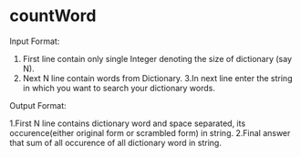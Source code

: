 # countWord

Input Format:

  
 1.  First line contain only single Integer denoting the size of dictionary (say N).
 2. Next N line contain words from Dictionary.
3.In next line enter the string in which you want to search your dictionary words.


Output Format:

1.First N line contains dictionary word and space separated, its occurence(either original form or scrambled form) in string.
2.Final answer that sum of all occurence of all dictionary word in string.


